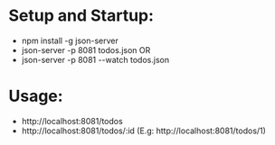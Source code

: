 # Setup and Startup:
- npm install -g json-server
- json-server -p 8081 todos.json
OR
- json-server -p 8081 --watch todos.json

# Usage:
-  http://localhost:8081/todos
-  http://localhost:8081/todos/:id (E.g: http://localhost:8081/todos/1)